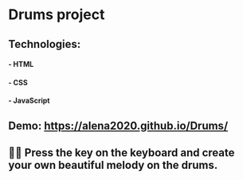 # Drums  project

## Technologies:
#### - HTML
#### - CSS 
#### - JavaScript

## Demo: https://alena2020.github.io/Drums/
## 🥁🎼 Press the key on the keyboard and create your own beautiful melody on the drums.
